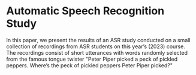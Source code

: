 # Automatic Speech Recognition Study
In this paper, we present the results of an ASR study conducted on a small collection of recordings from ASR students on this year’s (2023) course. The recordings consist of short utterances with words randomly selected from the famous tongue twister "Peter Piper picked a peck of pickled peppers. Where’s the peck of pickled peppers Peter Piper picked?"
